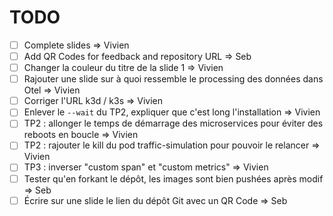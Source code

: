 # TODO

- [ ] Complete slides => Vivien
- [ ] Add QR Codes for feedback and repository URL => Seb
- [ ] Changer la couleur du titre de la slide 1 => Vivien
- [ ] Rajouter une slide sur à quoi ressemble le processing des données dans Otel => Vivien
- [ ] Corriger l'URL k3d / k3s => Vivien
- [ ] Enlever le `--wait` du TP2, expliquer que c'est long l'installation => Vivien
- [ ] TP2 : allonger le temps de démarrage des microservices pour éviter des reboots en boucle => Vivien
- [ ] TP2 : rajouter le kill du pod traffic-simulation pour pouvoir le relancer => Vivien
- [ ] TP3 : inverser "custom span" et "custom metrics" => Vivien
- [ ] Tester qu'en forkant le dépôt, les images sont bien pushées après modif => Seb
- [ ] Écrire sur une slide le lien du dépôt Git avec un QR Code => Seb
